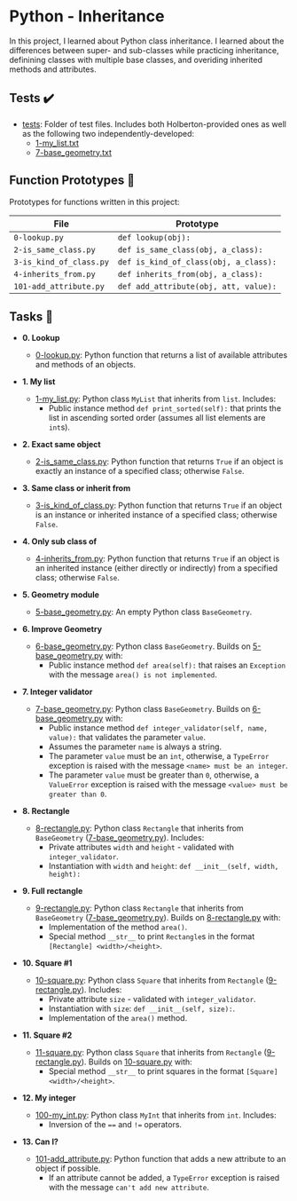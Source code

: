 # Python - Inheritance

In this project, I learned about Python class inheritance. I learned about the
differences between super- and sub-classes while practicing inheritance,
definining classes with multiple base classes, and overiding inherited methods
and attributes.

## Tests :heavy_check_mark:

* [tests](./tests): Folder of test files. Includes both Holberton-provided ones
as well as the following two independently-developed:
    * [1-my_list.txt](./1-my_list.txt)
    * [7-base_geometry.txt](./7-base_geometry.txt)

## Function Prototypes :floppy_disk:

Prototypes for functions written in this project:

| File                    | Prototype                             |
| ----------------------- | ------------------------------------- |
| `0-lookup.py`           | `def lookup(obj):`                    |
| `2-is_same_class.py`    | `def is_same_class(obj, a_class):`    |
| `3-is_kind_of_class.py` | `def is_kind_of_class(obj, a_class):` |
| `4-inherits_from.py`    | `def inherits_from(obj, a_class):`    |
| `101-add_attribute.py`  | `def add_attribute(obj, att, value):` |

## Tasks :page_with_curl:

* **0. Lookup**
  * [0-lookup.py](./0-lookup.py): Python function that returns a list of available attributes
  and methods of an objects.

* **1. My list**
  * [1-my_list.py](./1-my_list.py): Python class `MyList` that inherits from `list`. Includes:
    * Public instance method `def print_sorted(self):` that prints the list in
    ascending sorted order (assumes all list elements are `int`s).

* **2. Exact same object**
  * [2-is_same_class.py](./2-is_same_class.py): Python function that returns `True` if an object is
  exactly an instance of a specified class; otherwise `False`.

* **3. Same class or inherit from**
  * [3-is_kind_of_class.py](./3-is_kind_of_class.py): Python function that returns `True` if an object is
  an instance or inherited instance of a specified class; otherwise `False`.

* **4. Only sub class of**
  * [4-inherits_from.py](./4-inherits_from.py): Python function that returns `True` if an object is
  an inherited instance (either directly or indirectly) from a specified class;
  otherwise `False`.

* **5. Geometry module**
  * [5-base_geometry.py](./5-base_geometry.py): An empty Python class `BaseGeometry`.

* **6. Improve Geometry**
  * [6-base_geometry.py](./6-base_geometry.py): Python class `BaseGeometry`. Builds on
  [5-base_geometry.py](./5-base_geometry.py) with:
    * Public instance method `def area(self):` that raises an `Exception` with
    the message `area() is not implemented`.

* **7. Integer validator**
  * [7-base_geometry.py](./7-base_geometry.py): Python class `BaseGeometry`. Builds on
  [6-base_geometry.py](./6-base_geometry.py) with:
    * Public instance method `def integer_validator(self, name, value):` that
    validates the parameter `value`.
    * Assumes the parameter `name` is always a string.
    * The parameter `value` must be an `int`, otherwise, a `TypeError` exception
    is raised with the message `<name> must be an integer`.
    * The parameter `value` must be greater than `0`, otherwise, a
    `ValueError` exception is raised with the message `<value> must be greater
    than 0`.

* **8. Rectangle**
  * [8-rectangle.py](./8-rectangle.py): Python class `Rectangle` that inherits from `BaseGeometry`
  ([7-base_geometry.py](./7-base_geometry.py)). Includes:
    * Private attributes `width` and `height` - validated with `integer_validator`.
    * Instantiation with `width` and `height`: `def __init__(self, width, height):`

* **9. Full rectangle**
  * [9-rectangle.py](./9-rectangle.py): Python class `Rectangle` that inherits from `BaseGeometry`
  ([7-base_geometry.py](./7-base_geometry.py)). Builds on [8-rectangle.py](./8-rectangle.py) with:
    * Implementation of the method `area()`.
    * Special method `__str__` to print `Rectangle`s in the format `[Rectangle]
    <width>/<height>`.

* **10. Square #1**
  * [10-square.py](./10-square.py): Python class `Square` that inherits from `Rectangle`
  ([9-rectangle.py](./9-rectangle.py)). Includes:
    * Private attribute `size` - validated with `integer_validator`.
    * Instantiation with `size`: `def __init__(self, size):`.
    * Implementation of the `area()` method.

* **11. Square #2**
  * [11-square.py](./11-square.py): Python class `Square` that inherits from `Rectangle`
  ([9-rectangle.py](./9-rectangle.py)). Builds on [10-square.py](./10-square.py) with:
    * Special method `__str__` to print squares in the format `[Square]
    <width>/<height>`.

* **12. My integer**
  * [100-my_int.py](./100-my_int.py): Python class `MyInt` that inherits from `int`. Includes:
    * Inversion of the `==` and `!=` operators.

* **13. Can I?**
  * [101-add_attribute.py](./101-add_attribute.py): Python function that adds a new attribute to an
  object if possible.
    * If an attribute cannot be added, a `TypeError` exception is raised with the
    message `can't add new attribute`.
